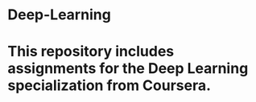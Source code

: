 # Deep-Learning
# This repository includes assignments for the Deep Learning specialization from Coursera.
